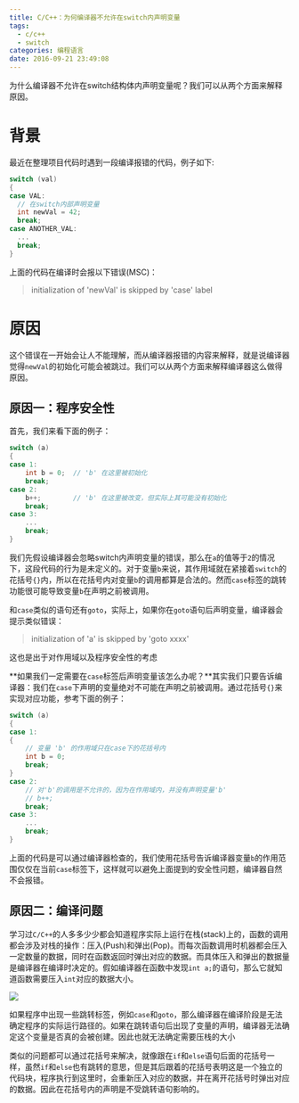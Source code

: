 ```yaml
---
title: C/C++：为何编译器不允许在switch内声明变量
tags:
  - c/c++
  - switch
categories: 编程语言
date: 2016-09-21 23:49:08
---
```



为什么编译器不允许在switch结构体内声明变量呢？我们可以从两个方面来解释原因。

<!-- more -->
# 背景
最近在整理项目代码时遇到一段编译报错的代码，例子如下:

```cpp
switch (val)  
{  
case VAL:  
  // 在switch内部声明变量
  int newVal = 42;  
  break;
case ANOTHER_VAL:  
  ...
  break;
}
```
上面的代码在编译时会报以下错误(MSC)：
> initialization of 'newVal' is skipped by 'case' label

# 原因
这个错误在一开始会让人不能理解，而从编译器报错的内容来解释，就是说编译器觉得`newVal`的初始化可能会被跳过。我们可以从两个方面来解释编译器这么做得原因。

## 原因一：程序安全性
首先，我们来看下面的例子：

```cpp
switch (a)
{
case 1:
    int b = 0;  // 'b' 在这里被初始化
    break;
case 2:
    b++;        // 'b' 在这里被改变，但实际上其可能没有初始化
    break;
case 3:
    ...
    break;
}
```

我们先假设编译器会忽略switch内声明变量的错误，那么在`a`的值等于`2`的情况下，这段代码的行为是未定义的。对于变量`b`来说，其作用域就在紧接着`switch`的花括号`{}`内，所以在花括号内对变量`b`的调用都算是合法的。然而`case`标签的跳转功能很可能导致变量`b`在声明之前被调用。

和`case`类似的语句还有`goto`，实际上，如果你在`goto`语句后声明变量，编译器会提示类似错误：
> initialization of 'a' is skipped by 'goto xxxx'

这也是出于对作用域以及程序安全性的考虑

**如果我们一定需要在`case`标签后声明变量该怎么办呢？**其实我们只要告诉编译器：我们在`case`下声明的变量绝对不可能在声明之前被调用。通过花括号`{}`来实现对应功能，参考下面的例子：

```cpp
switch (a)
{
case 1:
{
    // 变量 'b' 的作用域只在case下的花括号内
    int b = 0;  
    break;
}
case 2:
    // 对'b'的调用是不允许的，因为在作用域内，并没有声明变量'b'
    // b++;        
    break;
case 3:
    ...
    break;
}
```
上面的代码是可以通过编译器检查的，我们使用花括号告诉编译器变量`b`的作用范围仅仅在当前`case`标签下，这样就可以避免上面提到的安全性问题，编译器自然不会报错。

## 原因二：编译问题
学习过`C/C++`的人多多少少都会知道程序实际上运行在栈(stack)上的，函数的调用都会涉及对栈的操作：压入(Push)和弹出(Pop)。而每次函数调用时机器都会压入一定数量的数据，同时在函数返回时弹出对应的数据。而具体压入和弹出的数据量是编译器在编译时决定的。假如编译器在函数中发现`int a;`的语句，那么它就知道函数需要压入`int`对应的数据大小。

![](/uploads/function-call-stack.png)

如果程序中出现一些跳转标签，例如`case`和`goto`，那么编译器在编译阶段是无法确定程序的实际运行路径的。如果在跳转语句后出现了变量的声明，编译器无法确定这个变量是否真的会被创建。因此也就无法确定需要压栈的大小

类似的问题都可以通过花括号来解决，就像跟在`if`和`else`语句后面的花括号一样，虽然`if`和`else`也有跳转的意思，但是其后跟着的花括号表明这是一个独立的代码块，程序执行到这里时，会重新压入对应的数据，并在离开花括号时弹出对应的数据。因此在花括号内的声明是不受跳转语句影响的。


